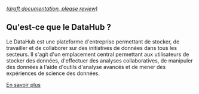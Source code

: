 [_metadata_: remarks]:- "Automatically translated with DeepL. From: /Onboarding---Landing.md"

[_(draft documentation, please review)_](/Onboarding---Landing.md)

## Qu'est-ce que le DataHub ?

Le DataHub est une plateforme d'entreprise permettant de stocker, de travailler et de collaborer sur des initiatives de données dans tous les secteurs. Il s'agit d'un emplacement central permettant aux utilisateurs de stocker des données, d'effectuer des analyses collaboratives, de manipuler des données à l'aide d'outils d'analyse avancés et de mener des expériences de science des données.

[En savoir plus]()
